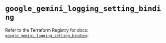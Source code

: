 # `google_gemini_logging_setting_binding`

Refer to the Terraform Registry for docs: [`google_gemini_logging_setting_binding`](https://registry.terraform.io/providers/hashicorp/google/6.49.3/docs/resources/gemini_logging_setting_binding).
